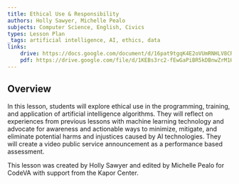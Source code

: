 ```yaml
---
title: Ethical Use & Responsibility
authors: Holly Sawyer, Michelle Pealo
subjects: Computer Science, English, Civics
types: Lesson Plan
_tags: artificial intelligence, AI, ethics, data
links:
    drive: https://docs.google.com/document/d/16pat9tgqK4E2oVUmRNHLV8CRyKt_SgoS3LeH4fvKxQw/edit?usp=sharing
    pdf: https://drive.google.com/file/d/1KEBs3rc2-fEwGaPiBR5kDBnwZrM1HSP8/view?usp=drive_link
---
```


## Overview

In this lesson, students will explore ethical use in the programming, training, and application of artificial intelligence algorithms. They will reflect on experiences from previous lessons with machine learning technology and advocate for awareness and actionable ways to minimize, mitigate, and eliminate potential harms and injustices caused by AI technologies. They will create a video public service announcement as a performance based assessment.

This lesson was created by Holly Sawyer and edited by Michelle Pealo for CodeVA with support from the Kapor Center.
